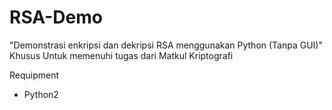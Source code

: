 # RSA-Demo

"Demonstrasi enkripsi dan dekripsi RSA menggunakan Python (Tanpa GUI)"
Khusus Untuk memenuhi tugas dari Matkul Kriptografi

Requipment
- Python2
